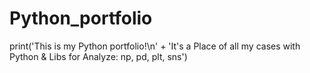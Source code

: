 # Python_portfolio
print('This is my Python portfolio!\n' + 'It's a Place of all my cases with Python &amp; Libs for Analyze: np, pd, plt, sns')
